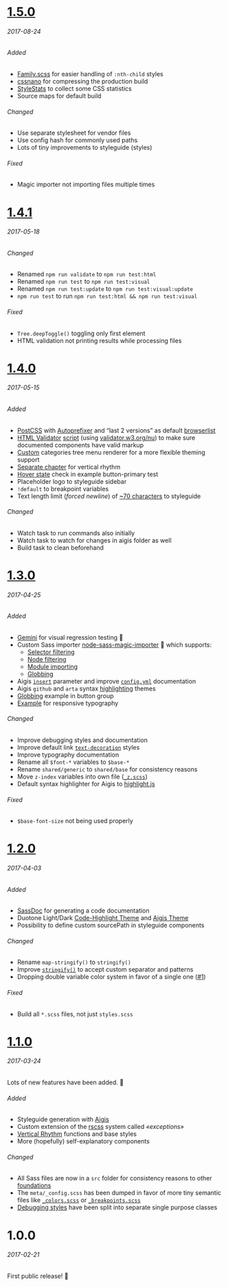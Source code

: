 # [1.5.0]
###### 2017-08-24

###### Added
- [Family.scss] for easier handling of `:nth-child` styles
- [cssnano] for compressing the production build
- [StyleStats] to collect some CSS statistics
- Source maps for default build

###### Changed
- Use separate stylesheet for vendor files
- Use config hash for commonly used paths
- Lots of tiny improvements to styleguide (styles)

###### Fixed
- Magic importer not importing files multiple times

# [1.4.1]
###### 2017-05-18

###### Changed
- Renamed `npm run validate` to `npm run test:html`
- Renamed `npm run test` to `npm run test:visual`
- Renamed `npm run test:update` to `npm run test:visual:update`
- `npm run test` to run `npm run test:html && npm run test:visual`

###### Fixed
- `Tree.deepToggle()` toggling only first element
- HTML validation not printing results while processing files

# [1.4.0]
###### 2017-05-15

###### Added
- [PostCSS] with [Autoprefixer] and “last 2 versions” as default [browserlist]
- [HTML Validator] [script](./bin/validate_html) (using [validator.w3.org/nu]) to make sure documented components have valid markup
- [Custom](./aigis/templates/menu.ejs) categories tree menu renderer for a more flexible theming support
- [Separate chapter](./src/shared/_typography.scss#L41) for vertical rhythm
- [Hover state](./tests/buttons/button-primary.js#L10) check in example button-primary test
- Placeholder logo to styleguide sidebar
- `!default` to breakpoint variables
- Text length limit (*forced newline*) of [~70 characters](./aigis/assets/css/styles.css#L40) to styleguide

###### Changed
- Watch task to run commands also initially
- Watch task to watch for changes in aigis folder as well
- Build task to clean beforehand

# [1.3.0]
###### 2017-04-25

###### Added
- [Gemini] for visual regression testing 👏
- Custom Sass importer [node-sass-magic-importer] 💪 which supports:
    - [Selector filtering]
    - [Node filtering]
    - [Module importing]
    - [Globbing]
- Aigis [`insert`](./aigis/templates/components.ejs#L20) parameter and improve [`config.yml`](./aigis/config.yml) documentation
- Aigis `github` and `arta` syntax [highlighting](./aigis/assets/css/highlight) themes
- [Globbing](./src/components/_buttons.scss#L18) example in button group
- [Example](./src/shared/_typography.scss#L43) for responsive typography

###### Changed
- Improve debugging styles and documentation
- Improve default link [`text-decoration`](./src/shared/_base.scss#L17) styles
- Improve typography documentation
- Rename all `$font-*` variables to `$base-*`
- Rename `shared/generic` to `shared/base` for consistency reasons
- Move `z-index` variables into own file ([`_z.scss`](./src/meta/_z.scss))
- Default syntax highlighter for Aigis to [highlight.js]

###### Fixed
- `$base-font-size` not being used properly

# [1.2.0]
###### 2017-04-03

###### Added
- [SassDoc] for generating a code documentation
- Duotone Light/Dark [Code-Highlight Theme](./aigis/assets/css/highlight) and [Aigis Theme](./aigis/assets/css/themes)
- Possibility to define custom sourcePath in styleguide components

###### Changed
- Rename `map-stringify()` to `stringify()`
- Improve [`stringify()`](./src/meta/_functions.scss) to accept custom separator and patterns
- Dropping double variable color system in favor of a single one ([#1])

###### Fixed
- Build all `*.scss` files, not just `styles.scss`

# [1.1.0]
###### 2017-03-24

Lots of new features have been added. 👏

###### Added
- Styleguide generation with [Aigis]
- Custom extension of the [rscss] system called *«exceptions»*
- [Vertical Rhythm] functions and base styles
- More (hopefully) self-explanatory components

###### Changed
- All Sass files are now in a `src` folder for consistency reasons to other [foundations]
- The `meta/_config.scss` has been dumped in favor of more tiny semantic files like [`_colors.scss`](./src/meta/_colors.scss) or [`_breakpoints.scss`](./src/meta/_breakpoints.scss)
- [Debugging styles](./src/shared/_debug.scss) have been split into separate single purpose classes

# 1.0.0
###### 2017-02-21

First public release! 🎉

[1.5.0]: https://github.com/gridonic/sass/compare/1.4.1...HEAD
[1.4.1]: https://github.com/gridonic/sass/compare/1.4.0...1.4.1
[1.4.0]: https://github.com/gridonic/sass/compare/1.3.0...1.4.0
[1.3.0]: https://github.com/gridonic/sass/compare/1.2.0...1.3.0
[1.2.0]: https://github.com/gridonic/sass/compare/1.1.0...1.2.0
[1.1.0]: https://github.com/gridonic/sass/compare/1.0.0...1.1.0

[#1]: https://github.com/gridonic/sass/issues/1

[Aigis]: https://pxgrid.github.io/aigis/
[rscss]: http://rscss.io/
[Vertical Rhythm]: https://zellwk.com/blog/why-vertical-rhythms/
[foundations]: https://github.com/search?q=topic%3Afoundation+org%3Agridonic&type=Repositories
[SassDoc]: http://sassdoc.com/
[node-sass-magic-importer]: https://github.com/maoberlehner/node-sass-magic-importer
[highlight.js]: https://highlightjs.org/
[Gemini]: https://github.com/gemini-testing/gemini
[Selector filtering]: https://github.com/maoberlehner/node-sass-magic-importer#selector-filtering
[Node filtering]: https://github.com/maoberlehner/node-sass-magic-importer#node-filtering
[Module importing]: https://github.com/maoberlehner/node-sass-magic-importer#module-importing
[Globbing]: https://github.com/maoberlehner/node-sass-magic-importer#globbing
[Autoprefixer]: https://github.com/postcss/autoprefixer
[PostCSS]: https://github.com/postcss/postcss
[browserlist]: http://browserl.ist/?q=last+2+versions
[HTML Validator]: https://github.com/zrrrzzt/html-validator
[validator.w3.org/nu]: https://validator.w3.org/nu/
[Family.scss]: https://lukyvj.github.io/family.scss/
[cssnano]: http://cssnano.co/
[StyleStats]: https://github.com/t32k/stylestats
